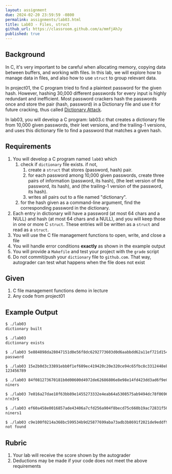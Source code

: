 ```yaml
---
layout: assignment
due: 2024-02-20 23:59:59 -0800
permalink: assignments/lab03.html
title: Lab03 - Files, struct
github_url: https://classroom.github.com/a/mmfjAhJy
published: true
---
```


## Background

In C, it's very important to be careful when allocating memory, copying data between buffers, and working with files. In this lab, we will explore how to manage data in files, and also how to use `struct` to group relevant data. 

In project01, the C program tried to find a plaintext password for the given hash. However, hashing 30,000 different passwords for every input is highly redundant and inefficient. Most password crackers hash the passwords once and store the pair (hash, password) in a Dictionary file and use it for future cracking, thus called [Dictionary Attack](https://en.wikipedia.org/wiki/Dictionary_attack). 

In lab03, you will develop a C program: lab03.c that creates a dictionary file from 10,000 given passwords, their leet versions, and the trailing-1 versions, and uses this dictionary file to find a password that matches a given hash.  

## Requirements

1. You will develop a C program named `lab03` which 
    1. check if `dictionary` file exists. if not, 
        1. create a `struct` that stores (password, hash) pair.
        1. for each password among 10,000 given passwords, create three pairs of information (password, its hash), (the leet version of the password, its hash), and (the trailing-1 version of the password, its hash).
        1. writes all pairs out to a file named "dictionary".
    1. for the hash given as a command-line argument, find the corresponding password in the dictionary.
1. Each entry in dictionary will have a password (at most 64 chars and a NULL) and hash (at most 64 chars and a NULL), and you will keep those in one or more C `struct`. These entries will be written as a `struct` and read as a `struct`.
1. You will use the C file management functions to open, write, and close a file
1. You will handle error conditions **exactly** as shown in the example output
1. You will provide a `Makefile` and test your project with the `grade` script
1. Do not commit/push your `dictionary` file to `github.com`. That way, autograder can test what happens when the file does not exist

## Given

1. C file management functions demo in lecture
1. Any code from project01

## Example Output
```sh
$ ./lab03 
dictionary built

$ ./lab03
dictionary exists

$ ./lab03 5e884898da28047151d0e56f8dc6292773603d0d6aabbdd62a11ef721d1542d8
password

$ ./lab03 15e2b0d3c33891ebb0f1ef609ec419420c20e320ce94c65fbc8c3312448eb225
123456789

$ ./lab03 84f081273670181b0d00600d4972de62686806e8e98e14fd423dd3ad6f9e0f5b
niners

$ ./lab03 7e016a27dae18f63bb89e1455273332e4eab64a5308575ab9494dc78f06960bc
n!n3r$

$ ./lab03 ef60a458e0016857ade43406a7cfd256a904f8becd75c660b19ac72831f502d6
niners1

$ ./lab03 c9e100f0214a368bc599534b9d25877699aba73adb3b8691f2021de9eddf96c9
not found
```

## Rubric
1. Your lab will receive the score shown by the autograder
1. Deductions may be made if your code does not meet the above requirements
